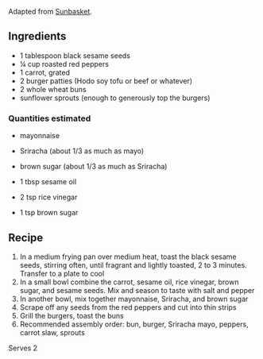 Adapted from [Sunbasket](https://www.sunbasket.com/recipe/hodo-soy-tofu-burgers-with-sweet-chile-mayonnaise).

## Ingredients ##

* 1 tablespoon black sesame seeds
* ¼ cup roasted red peppers
* 1 carrot, grated
* 2 burger patties (Hodo soy tofu or beef or whatever)
* 2 whole wheat buns
* sunflower sprouts (enough to generously top the burgers)

### Quantities estimated ###

* mayonnaise
* Sriracha (about 1/3 as much as mayo)
* brown sugar (about 1/3 as much as Sriracha)

* 1 tbsp sesame oil
* 2 tsp rice vinegar
* 1 tsp brown sugar

## Recipe ##

1. In a medium frying pan over medium heat, toast the black sesame seeds,
   stirring often, until fragrant and lightly toasted, 2 to 3 minutes. Transfer
   to a plate to cool
2. In a small bowl combine the carrot, sesame oil, rice vinegar, brown
   sugar, and sesame seeds. Mix and season to taste with salt and pepper
3. In another bowl, mix together mayonnaise, Sriracha, and brown sugar
3. Scrape off any seeds from the red peppers and cut into thin strips
4. Grill the burgers, toast the buns
5. Recommended assembly order: bun, burger, Sriracha mayo, peppers, carrot slaw,
   sprouts

Serves 2
